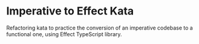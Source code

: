 # Imperative to Effect Kata

Refactoring kata to practice the conversion of an imperative codebase to a functional one, using Effect TypeScript
library.
